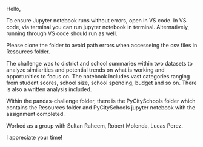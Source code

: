 Hello, 

To ensure Jupyter notebook runs without errors, open in VS code. In VS code, via terminal you can run jupyter notebook in terminal. Alternatively, running through VS code should run as well.

Please clone the folder to avoid path errors when accesseing the csv files in Resources folder.

The challenge was to district and school summaries within two datasets to analyze similarities and potential trends on what is working and opportunities to focus on. The notebook includes vast categories ranging from student scores, school size, school spending, budget and so on. There is also a written analysis included.

Within the pandas-challenge folder, there is the PyCitySchools folder which contains the Resources folder and PyCitySchools jupyter notebook with the assignment completed.

Worked as a group with Sultan Raheem, Robert Molenda, Lucas Perez.

I appreciate your time!

